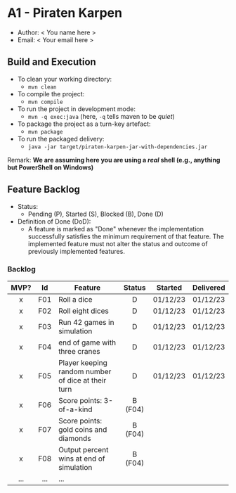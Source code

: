 # A1 - Piraten Karpen

  * Author: < You name here >
  * Email: < Your email here >

## Build and Execution

  * To clean your working directory:
    * `mvn clean`
  * To compile the project:
    * `mvn compile`
  * To run the project in development mode:
    * `mvn -q exec:java` (here, `-q` tells maven to be _quiet_)
  * To package the project as a turn-key artefact:
    * `mvn package`
  * To run the packaged delivery:
    * `java -jar target/piraten-karpen-jar-with-dependencies.jar` 

Remark: **We are assuming here you are using a _real_ shell (e.g., anything but PowerShell on Windows)**

## Feature Backlog

 * Status: 
   * Pending (P), Started (S), Blocked (B), Done (D)
 * Definition of Done (DoD):
   * A feature is marked as "Done" whenever the implementation successfully satisfies the minimum requirement of that feature. The implemented feature must not alter the status and outcome of previously implemented features. 

### Backlog 

| MVP? | Id  | Feature  | Status  |  Started  | Delivered |
| :-:  |:-:  |---       | :-:     | :-:       | :-:       |
| x   | F01 | Roll a dice |  D | 01/12/23 | 01/12/23 |
| x   | F02 | Roll eight dices  |  D | 01/12/23  | 01/12/23 |
| x   | F03 | Run 42 games in simulation  |  D  |  01/12/23 | 01/12/23 |
| x   | F04 | end of game with three cranes | D | 01/12/23 | 01/12/23 |
| x   | F05 | Player keeping random number of dice at their turn | D | 01/12/23 | 01/12/23 | 
| x   | F06 | Score points: 3-of-a-kind | B (F04) | | 
| x   | F07 | Score points: gold coins and diamonds | B (F04) | | 
| x   | F08 | Output percent wins at end of simulation | B (F04) | | 
| ... | ... | ... |

